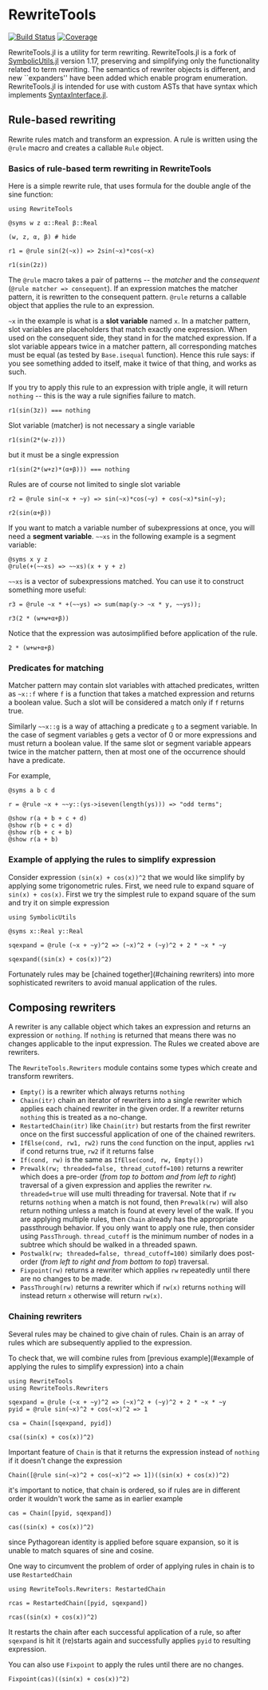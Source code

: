 # RewriteTools

[![Build Status](https://github.com/willow-ahrens/RewriteTools.jl/actions/workflows/ci.yml/badge.svg?branch=main)](https://github.com/willow-ahrens/RewriteTools.jl/actions/workflows/ci.yml?query=branch%3Amain)
[![Coverage](https://codecov.io/gh/willow-ahrens/RewriteTools.jl/branch/main/graph/badge.svg)](https://codecov.io/gh/willow-ahrens/RewriteTools.jl)

RewriteTools.jl is a utility for term rewriting. RewriteTools.jl is a
fork of [SymbolicUtils.jl](https://github.com/JuliaSymbolics/SymbolicUtils.jl)
version 1.17, preserving and simplifying only the functionality related to term
rewriting. The semantics of rewriter objects is different, and new ``expanders'' have been added which enable program enumeration. RewriteTools.jl is intended for use with custom ASTs that have syntax
which implements
[SyntaxInterface.jl](https://github.com/willow-ahrens/SyntaxInterface.jl).

## Rule-based rewriting

Rewrite rules match and transform an expression. A rule is written using the `@rule` macro and creates a callable `Rule` object.

### Basics of rule-based term rewriting in RewriteTools

Here is a simple rewrite rule, that uses formula for the double angle of the sine function:

```julia:rewrite1
using RewriteTools

@syms w z α::Real β::Real

(w, z, α, β) # hide

r1 = @rule sin(2(~x)) => 2sin(~x)*cos(~x)

r1(sin(2z))
```

The `@rule` macro takes a pair of patterns -- the _matcher_ and the _consequent_ (`@rule matcher => consequent`). If an expression matches the matcher pattern, it is rewritten to the consequent pattern. `@rule` returns a callable object that applies the rule to an expression.

`~x` in the example is what is a **slot variable** named `x`. In a matcher pattern, slot variables are placeholders that match exactly one expression. When used on the consequent side, they stand in for the matched expression. If a slot variable appears twice in a matcher pattern, all corresponding matches must be equal (as tested by `Base.isequal` function). Hence this rule says: if you see something added to itself, make it twice of that thing, and works as such.

If you try to apply this rule to an expression with triple angle, it will return `nothing` -- this is the way a rule signifies failure to match.
```julia:rewrite2
r1(sin(3z)) === nothing
```

Slot variable (matcher) is not necessary a single variable

```julia:rewrite3
r1(sin(2*(w-z)))
```

but it must be a single expression

```julia:rewrite4
r1(sin(2*(w+z)*(α+β))) === nothing
```

Rules are of course not limited to single slot variable

```julia:rewrite5
r2 = @rule sin(~x + ~y) => sin(~x)*cos(~y) + cos(~x)*sin(~y);

r2(sin(α+β))
```

If you want to match a variable number of subexpressions at once, you will need a **segment variable**. `~~xs` in the following example is a segment variable:

```julia:rewrite6
@syms x y z
@rule(+(~~xs) => ~~xs)(x + y + z)
```

`~~xs` is a vector of subexpressions matched. You can use it to construct something more useful:

```julia:rewrite7
r3 = @rule ~x * +(~~ys) => sum(map(y-> ~x * y, ~~ys));

r3(2 * (w+w+α+β))
```

Notice that the expression was autosimplified before application of the rule.

```julia:rewrite8
2 * (w+w+α+β)
```

### Predicates for matching

Matcher pattern may contain slot variables with attached predicates, written as `~x::f` where `f` is a function that takes a matched expression and returns a boolean value. Such a slot will be considered a match only if `f` returns true.

Similarly `~~x::g` is a way of attaching a predicate `g` to a segment variable. In the case of segment variables `g` gets a vector of 0 or more expressions and must return a boolean value. If the same slot or segment variable appears twice in the matcher pattern, then at most one of the occurrence should have a predicate.

For example,

```julia:pred1
@syms a b c d

r = @rule ~x + ~~y::(ys->iseven(length(ys))) => "odd terms";

@show r(a + b + c + d)
@show r(b + c + d)
@show r(b + c + b)
@show r(a + b)
```

### Example of applying the rules to simplify expression

Consider expression `(sin(x) + cos(x))^2` that we would like simplify by applying some trigonometric rules. First, we need rule to expand square of `sin(x) + cos(x)`. First we try the simplest rule to expand square of the sum and try it on simple expression
```julia:rewrite9
using SymbolicUtils

@syms x::Real y::Real

sqexpand = @rule (~x + ~y)^2 => (~x)^2 + (~y)^2 + 2 * ~x * ~y

sqexpand((sin(x) + cos(x))^2)
```

Fortunately rules may be [chained together](#chaining rewriters) into more sophisticated rewriters to avoid manual application of the rules.


## Composing rewriters

A rewriter is any callable object which takes an expression and returns an expression
or `nothing`. If `nothing` is returned that means there was no changes applicable
to the input expression. The Rules we created above are rewriters.

The `RewriteTools.Rewriters` module contains some types which create and transform
rewriters.

- `Empty()` is a rewriter which always returns `nothing`
- `Chain(itr)` chain an iterator of rewriters into a single rewriter which applies
   each chained rewriter in the given order.
   If a rewriter returns `nothing` this is treated as a no-change.
- `RestartedChain(itr)` like `Chain(itr)` but restarts from the first rewriter once on the
   first successful application of one of the chained rewriters.
- `IfElse(cond, rw1, rw2)` runs the `cond` function on the input, applies `rw1` if cond
   returns true, `rw2` if it returns false
- `If(cond, rw)` is the same as `IfElse(cond, rw, Empty())`
- `Prewalk(rw; threaded=false, thread_cutoff=100)` returns a rewriter which does a pre-order 
   (*from top to bottom and from left to right*) traversal of a given expression and applies 
   the rewriter `rw`. `threaded=true` will use multi threading for traversal.
   Note that if `rw` returns `nothing` when a match is not found, then `Prewalk(rw)` will
   also return nothing unless a match is found at every level of the walk. If you are
   applying multiple rules, then `Chain` already has the appropriate passthrough behavior.
   If you only want to apply one rule, then consider using `PassThrough`.
   `thread_cutoff` 
   is the minimum number of nodes in a subtree which should be walked in a threaded spawn.
- `Postwalk(rw; threaded=false, thread_cutoff=100)` similarly does post-order 
   (*from left to right and from bottom to top*) traversal.
- `Fixpoint(rw)` returns a rewriter which applies `rw` repeatedly until there are no changes to be made.
- `PassThrough(rw)` returns a rewriter which if `rw(x)` returns `nothing` will instead
   return `x` otherwise will return `rw(x)`.

### Chaining rewriters

Several rules may be chained to give chain of rules. Chain is an array of rules which are subsequently applied to the expression.

To check that, we will combine rules from [previous example](#example of applying the rules to simplify expression) into a chain

```julia:composing1
using RewriteTools
using RewriteTools.Rewriters

sqexpand = @rule (~x + ~y)^2 => (~x)^2 + (~y)^2 + 2 * ~x * ~y
pyid = @rule sin(~x)^2 + cos(~x)^2 => 1

csa = Chain([sqexpand, pyid])

csa((sin(x) + cos(x))^2)
```

Important feature of `Chain` is that it returns the expression instead of `nothing` if it doesn't change the expression

```julia:composing2
Chain([@rule sin(~x)^2 + cos(~x)^2 => 1])((sin(x) + cos(x))^2)
```

it's important to notice, that chain is ordered, so if rules are in different order it wouldn't work the same as in earlier example

```julia:composing3
cas = Chain([pyid, sqexpand])

cas((sin(x) + cos(x))^2)
```
since Pythagorean identity is applied before square expansion, so it is unable to match squares of sine and cosine.

One way to circumvent the problem of order of applying rules in chain is to use `RestartedChain`

```julia:composing4
using RewriteTools.Rewriters: RestartedChain

rcas = RestartedChain([pyid, sqexpand])

rcas((sin(x) + cos(x))^2)
```

It restarts the chain after each successful application of a rule, so after `sqexpand` is hit it (re)starts again and successfully applies `pyid` to resulting expression.

You can also use `Fixpoint` to apply the rules until there are no changes.

```julia:composing5
Fixpoint(cas)((sin(x) + cos(x))^2)
```
